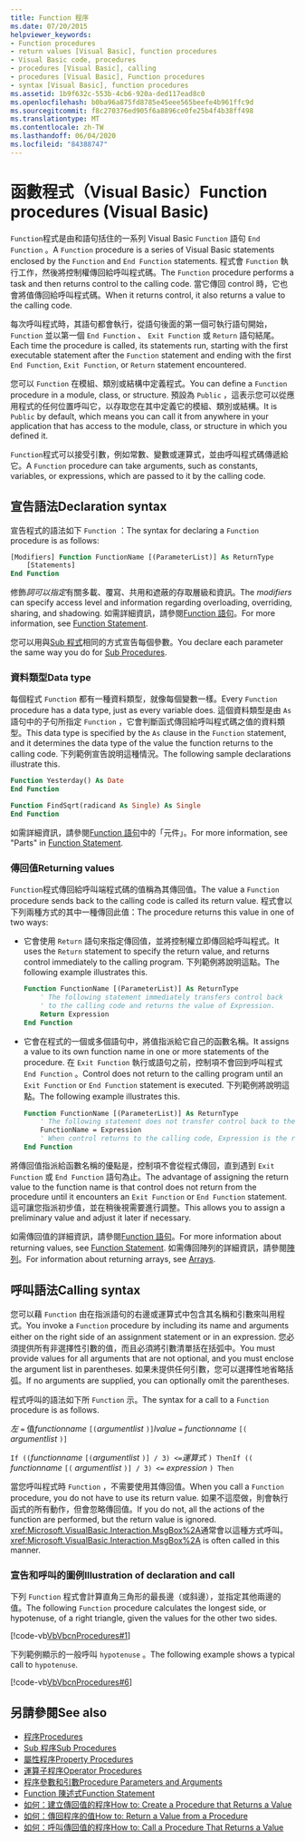 ```yaml
---
title: Function 程序
ms.date: 07/20/2015
helpviewer_keywords:
- Function procedures
- return values [Visual Basic], function procedures
- Visual Basic code, procedures
- procedures [Visual Basic], calling
- procedures [Visual Basic], Function procedures
- syntax [Visual Basic], function procedures
ms.assetid: 1b9f632c-553b-4cb6-920a-ded117ead8c0
ms.openlocfilehash: b0ba96a875fd8785e45eee565beefe4b961ffc9d
ms.sourcegitcommit: f8c270376ed905f6a8896ce0fe25b4f4b38ff498
ms.translationtype: MT
ms.contentlocale: zh-TW
ms.lasthandoff: 06/04/2020
ms.locfileid: "84388747"
---
```

# <a name="function-procedures-visual-basic"></a><span data-ttu-id="0533d-102">函數程式（Visual Basic）</span><span class="sxs-lookup"><span data-stu-id="0533d-102">Function procedures (Visual Basic)</span></span>

<span data-ttu-id="0533d-103">`Function`程式是由和語句括住的一系列 Visual Basic `Function` 語句 `End Function` 。</span><span class="sxs-lookup"><span data-stu-id="0533d-103">A `Function` procedure is a series of Visual Basic statements enclosed by the `Function` and `End Function` statements.</span></span> <span data-ttu-id="0533d-104">程式會 `Function` 執行工作，然後將控制權傳回給呼叫程式碼。</span><span class="sxs-lookup"><span data-stu-id="0533d-104">The `Function` procedure performs a task and then returns control to the calling code.</span></span> <span data-ttu-id="0533d-105">當它傳回 control 時，它也會將值傳回給呼叫程式碼。</span><span class="sxs-lookup"><span data-stu-id="0533d-105">When it returns control, it also returns a value to the calling code.</span></span>

<span data-ttu-id="0533d-106">每次呼叫程式時，其語句都會執行，從語句後面的第一個可執行語句開始， `Function` 並以第一個 `End Function` 、 `Exit Function` 或 `Return` 語句結尾。</span><span class="sxs-lookup"><span data-stu-id="0533d-106">Each time the procedure is called, its statements run, starting with the first executable statement after the `Function` statement and ending with the first `End Function`, `Exit Function`, or `Return` statement encountered.</span></span>

<span data-ttu-id="0533d-107">您可以 `Function` 在模組、類別或結構中定義程式。</span><span class="sxs-lookup"><span data-stu-id="0533d-107">You can define a `Function` procedure in a module, class, or structure.</span></span> <span data-ttu-id="0533d-108">預設為 `Public` ，這表示您可以從應用程式的任何位置呼叫它，以存取您在其中定義它的模組、類別或結構。</span><span class="sxs-lookup"><span data-stu-id="0533d-108">It is `Public` by default, which means you can call it from anywhere in your application that has access to the module, class, or structure in which you defined it.</span></span>

<span data-ttu-id="0533d-109">`Function`程式可以接受引數，例如常數、變數或運算式，並由呼叫程式碼傳遞給它。</span><span class="sxs-lookup"><span data-stu-id="0533d-109">A `Function` procedure can take arguments, such as constants, variables, or expressions, which are passed to it by the calling code.</span></span>

## <a name="declaration-syntax"></a><span data-ttu-id="0533d-110">宣告語法</span><span class="sxs-lookup"><span data-stu-id="0533d-110">Declaration syntax</span></span>

<span data-ttu-id="0533d-111">宣告程式的語法如下 `Function` ：</span><span class="sxs-lookup"><span data-stu-id="0533d-111">The syntax for declaring a `Function` procedure is as follows:</span></span>

```vb
[Modifiers] Function FunctionName [(ParameterList)] As ReturnType
    [Statements]
End Function
```

<span data-ttu-id="0533d-112">修飾*詞可以指定*有關多載、覆寫、共用和遮蔽的存取層級和資訊。</span><span class="sxs-lookup"><span data-stu-id="0533d-112">The *modifiers* can specify access level and information regarding overloading, overriding, sharing, and shadowing.</span></span> <span data-ttu-id="0533d-113">如需詳細資訊，請參閱[Function 語句](../../../language-reference/statements/function-statement.md)。</span><span class="sxs-lookup"><span data-stu-id="0533d-113">For more information, see [Function Statement](../../../language-reference/statements/function-statement.md).</span></span>

<span data-ttu-id="0533d-114">您可以用與[Sub 程式](./sub-procedures.md)相同的方式宣告每個參數。</span><span class="sxs-lookup"><span data-stu-id="0533d-114">You declare each parameter the same way you do for [Sub Procedures](./sub-procedures.md).</span></span>

### <a name="data-type"></a><span data-ttu-id="0533d-115">資料類型</span><span class="sxs-lookup"><span data-stu-id="0533d-115">Data type</span></span>

<span data-ttu-id="0533d-116">每個程式 `Function` 都有一種資料類型，就像每個變數一樣。</span><span class="sxs-lookup"><span data-stu-id="0533d-116">Every `Function` procedure has a data type, just as every variable does.</span></span> <span data-ttu-id="0533d-117">這個資料類型是由 `As` 語句中的子句所指定 `Function` ，它會判斷函式傳回給呼叫程式碼之值的資料類型。</span><span class="sxs-lookup"><span data-stu-id="0533d-117">This data type is specified by the `As` clause in the `Function` statement, and it determines the data type of the value the function returns to the calling code.</span></span> <span data-ttu-id="0533d-118">下列範例宣告說明這種情況。</span><span class="sxs-lookup"><span data-stu-id="0533d-118">The following sample declarations illustrate this.</span></span>

```vb
Function Yesterday() As Date
End Function

Function FindSqrt(radicand As Single) As Single
End Function
```

<span data-ttu-id="0533d-119">如需詳細資訊，請參閱[Function 語句](../../../language-reference/statements/function-statement.md)中的「元件」。</span><span class="sxs-lookup"><span data-stu-id="0533d-119">For more information, see "Parts" in [Function Statement](../../../language-reference/statements/function-statement.md).</span></span>

### <a name="returning-values"></a><span data-ttu-id="0533d-120">傳回值</span><span class="sxs-lookup"><span data-stu-id="0533d-120">Returning values</span></span>

<span data-ttu-id="0533d-121">`Function`程式傳回給呼叫端程式碼的值稱為其傳回值。</span><span class="sxs-lookup"><span data-stu-id="0533d-121">The value a `Function` procedure sends back to the calling code is called its return value.</span></span> <span data-ttu-id="0533d-122">程式會以下列兩種方式的其中一種傳回此值：</span><span class="sxs-lookup"><span data-stu-id="0533d-122">The procedure returns this value in one of two ways:</span></span>

- <span data-ttu-id="0533d-123">它會使用 `Return` 語句來指定傳回值，並將控制權立即傳回給呼叫程式。</span><span class="sxs-lookup"><span data-stu-id="0533d-123">It uses the `Return` statement to specify the return value, and returns control immediately to the calling program.</span></span> <span data-ttu-id="0533d-124">下列範例將說明這點。</span><span class="sxs-lookup"><span data-stu-id="0533d-124">The following example illustrates this.</span></span>

  ```vb
  Function FunctionName [(ParameterList)] As ReturnType
      ' The following statement immediately transfers control back
      ' to the calling code and returns the value of Expression.
      Return Expression
  End Function
  ```

- <span data-ttu-id="0533d-125">它會在程式的一個或多個語句中，將值指派給它自己的函數名稱。</span><span class="sxs-lookup"><span data-stu-id="0533d-125">It assigns a value to its own function name in one or more statements of the procedure.</span></span> <span data-ttu-id="0533d-126">在 `Exit Function` 執行或語句之前，控制項不會回到呼叫程式 `End Function` 。</span><span class="sxs-lookup"><span data-stu-id="0533d-126">Control does not return to the calling program until an `Exit Function` or `End Function` statement is executed.</span></span> <span data-ttu-id="0533d-127">下列範例將說明這點。</span><span class="sxs-lookup"><span data-stu-id="0533d-127">The following example illustrates this.</span></span>

  ```vb
  Function FunctionName [(ParameterList)] As ReturnType
      ' The following statement does not transfer control back to the calling code.
      FunctionName = Expression
      ' When control returns to the calling code, Expression is the return value.
  End Function
  ```

<span data-ttu-id="0533d-128">將傳回值指派給函數名稱的優點是，控制項不會從程式傳回，直到遇到 `Exit Function` 或 `End Function` 語句為止。</span><span class="sxs-lookup"><span data-stu-id="0533d-128">The advantage of assigning the return value to the function name is that control does not return from the procedure until it encounters an `Exit Function` or `End Function` statement.</span></span> <span data-ttu-id="0533d-129">這可讓您指派初步值，並在稍後視需要進行調整。</span><span class="sxs-lookup"><span data-stu-id="0533d-129">This allows you to assign a preliminary value and adjust it later if necessary.</span></span>

<span data-ttu-id="0533d-130">如需傳回值的詳細資訊，請參閱[Function 語句](../../../language-reference/statements/function-statement.md)。</span><span class="sxs-lookup"><span data-stu-id="0533d-130">For more information about returning values, see [Function Statement](../../../language-reference/statements/function-statement.md).</span></span> <span data-ttu-id="0533d-131">如需傳回陣列的詳細資訊，請參閱[陣列](../arrays/index.md)。</span><span class="sxs-lookup"><span data-stu-id="0533d-131">For information about returning arrays, see [Arrays](../arrays/index.md).</span></span>

## <a name="calling-syntax"></a><span data-ttu-id="0533d-132">呼叫語法</span><span class="sxs-lookup"><span data-stu-id="0533d-132">Calling syntax</span></span>

<span data-ttu-id="0533d-133">您可以藉 `Function` 由在指派語句的右邊或運算式中包含其名稱和引數來叫用程式。</span><span class="sxs-lookup"><span data-stu-id="0533d-133">You invoke a `Function` procedure by including its name and arguments either on the right side of an assignment statement or in an expression.</span></span> <span data-ttu-id="0533d-134">您必須提供所有非選擇性引數的值，而且必須將引數清單括在括弧中。</span><span class="sxs-lookup"><span data-stu-id="0533d-134">You must provide values for all arguments that are not optional, and you must enclose the argument list in parentheses.</span></span> <span data-ttu-id="0533d-135">如果未提供任何引數，您可以選擇性地省略括弧。</span><span class="sxs-lookup"><span data-stu-id="0533d-135">If no arguments are supplied, you can optionally omit the parentheses.</span></span>

<span data-ttu-id="0533d-136">程式呼叫的語法如下所 `Function` 示。</span><span class="sxs-lookup"><span data-stu-id="0533d-136">The syntax for a call to a `Function` procedure is as follows.</span></span>

<span data-ttu-id="0533d-137">*左* `=` 值*functionname* `[(`*argumentlist*    `)]`</span><span class="sxs-lookup"><span data-stu-id="0533d-137">*lvalue*  `=`  *functionname* `[(` *argumentlist* `)]`</span></span>

<span data-ttu-id="0533d-138">`If ((`*functionname* `[(`*argumentlist* `)] / 3) <=`*運算式*  `) Then`</span><span class="sxs-lookup"><span data-stu-id="0533d-138">`If ((` *functionname* `[(` *argumentlist* `)] / 3) <=`  *expression* `) Then`</span></span>

<span data-ttu-id="0533d-139">當您呼叫程式時 `Function` ，不需要使用其傳回值。</span><span class="sxs-lookup"><span data-stu-id="0533d-139">When you call a `Function` procedure, you do not have to use its return value.</span></span> <span data-ttu-id="0533d-140">如果不這麼做，則會執行函式的所有動作，但會忽略傳回值。</span><span class="sxs-lookup"><span data-stu-id="0533d-140">If you do not, all the actions of the function are performed, but the return value is ignored.</span></span> <span data-ttu-id="0533d-141"><xref:Microsoft.VisualBasic.Interaction.MsgBox%2A>通常會以這種方式呼叫。</span><span class="sxs-lookup"><span data-stu-id="0533d-141"><xref:Microsoft.VisualBasic.Interaction.MsgBox%2A> is often called in this manner.</span></span>

### <a name="illustration-of-declaration-and-call"></a><span data-ttu-id="0533d-142">宣告和呼叫的圖例</span><span class="sxs-lookup"><span data-stu-id="0533d-142">Illustration of declaration and call</span></span>

<span data-ttu-id="0533d-143">下列 `Function` 程式會計算直角三角形的最長邊（或斜邊），並指定其他兩邊的值。</span><span class="sxs-lookup"><span data-stu-id="0533d-143">The following `Function` procedure calculates the longest side, or hypotenuse, of a right triangle, given the values for the other two sides.</span></span>

[!code-vb[VbVbcnProcedures#1](~/samples/snippets/visualbasic/VS_Snippets_VBCSharp/VbVbcnProcedures/VB/Class1.vb#1)]

<span data-ttu-id="0533d-144">下列範例顯示的一般呼叫 `hypotenuse` 。</span><span class="sxs-lookup"><span data-stu-id="0533d-144">The following example shows a typical call to `hypotenuse`.</span></span>

[!code-vb[VbVbcnProcedures#6](~/samples/snippets/visualbasic/VS_Snippets_VBCSharp/VbVbcnProcedures/VB/Class1.vb#6)]

## <a name="see-also"></a><span data-ttu-id="0533d-145">另請參閱</span><span class="sxs-lookup"><span data-stu-id="0533d-145">See also</span></span>

- [<span data-ttu-id="0533d-146">程序</span><span class="sxs-lookup"><span data-stu-id="0533d-146">Procedures</span></span>](./index.md)
- [<span data-ttu-id="0533d-147">Sub 程序</span><span class="sxs-lookup"><span data-stu-id="0533d-147">Sub Procedures</span></span>](./sub-procedures.md)
- [<span data-ttu-id="0533d-148">屬性程序</span><span class="sxs-lookup"><span data-stu-id="0533d-148">Property Procedures</span></span>](./property-procedures.md)
- [<span data-ttu-id="0533d-149">運算子程序</span><span class="sxs-lookup"><span data-stu-id="0533d-149">Operator Procedures</span></span>](./operator-procedures.md)
- [<span data-ttu-id="0533d-150">程序參數和引數</span><span class="sxs-lookup"><span data-stu-id="0533d-150">Procedure Parameters and Arguments</span></span>](./procedure-parameters-and-arguments.md)
- [<span data-ttu-id="0533d-151">Function 陳述式</span><span class="sxs-lookup"><span data-stu-id="0533d-151">Function Statement</span></span>](../../../language-reference/statements/function-statement.md)
- [<span data-ttu-id="0533d-152">如何：建立傳回值的程序</span><span class="sxs-lookup"><span data-stu-id="0533d-152">How to: Create a Procedure that Returns a Value</span></span>](./how-to-create-a-procedure-that-returns-a-value.md)
- [<span data-ttu-id="0533d-153">如何：傳回程序的值</span><span class="sxs-lookup"><span data-stu-id="0533d-153">How to: Return a Value from a Procedure</span></span>](./how-to-return-a-value-from-a-procedure.md)
- [<span data-ttu-id="0533d-154">如何：呼叫傳回值的程序</span><span class="sxs-lookup"><span data-stu-id="0533d-154">How to: Call a Procedure That Returns a Value</span></span>](./how-to-call-a-procedure-that-returns-a-value.md)
